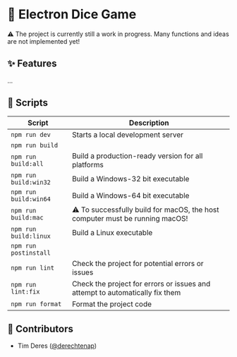 # :game_die: Electron Dice Game

:warning: The project is currently still a work in progress. Many functions and ideas are not implemented yet!

## :sparkles: Features

...

## :robot: Scripts

| Script                | Description                                                                         |
| --------------------- | ----------------------------------------------------------------------------------- |
| `npm run dev`         | Starts a local development server                                                   |
| `npm run build`       |                                                                                     |
| `npm run build:all`   | Build a production-ready version for all platforms                                  |
| `npm run build:win32` | Build a Windows-32 bit executable                                                   |
| `npm run build:win64` | Build a Windows-64 bit executable                                                   |
| `npm run build:mac`   | :warning: To successfully build for macOS, the host computer must be running macOS! |
| `npm run build:linux` | Build a Linux executable                                                            |
| `npm run postinstall` |                                                                                     |
| `npm run lint`        | Check the project for potential errors or issues                                    |
| `npm run lint:fix`    | Check the project for errors or issues and attempt to automatically fix them        |
| `npm run format`      | Format the project code                                                             |

## :construction_worker: Contributors

- Tim Deres ([@derechtenap](https://github.com/derechtenap))
